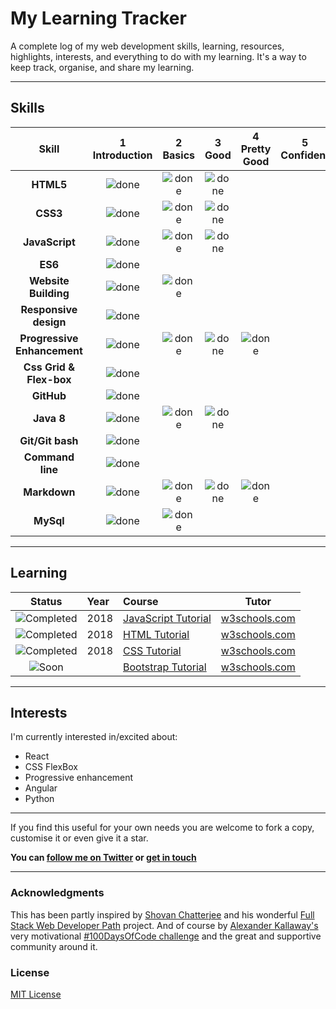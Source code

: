 # My Learning Tracker 

A complete log of my web development skills, learning, resources, highlights, interests, and everything to do with my learning. It's a way to keep track, organise, and share my learning.
 
----

[done]: https://user-images.githubusercontent.com/29199184/32275438-8385f5c0-bf0b-11e7-9406-42265f71e2bd.png "Done"

## Skills

 
|               Skill              | 1<br>Introduction | 2<br>Basics   | 3<br>Good     | 4<br>Pretty Good | 5<br>Confident | 6<br>Awesome    |
|:--------------------------------:|:-----------------:|:-------------:|:-------------:|:----------------:|:--------------:|:---------------:|
|**HTML5**                         | ![done][done]     | ![done][done] | ![done][done] |                  |                |                 |
|**CSS3**                          | ![done][done]     | ![done][done] | ![done][done] |                  |                |                 |
|**JavaScript**                    | ![done][done]     | ![done][done] | ![done][done] |                  |                |                 |
|**ES6**                           | ![done][done]     |               |               |                  |                |                 |
|**Website Building**              | ![done][done]     | ![done][done] |               |                  |                |                 |
|**Responsive design**             | ![done][done]     |               |               |                  |                |                 |
|**Progressive Enhancement**       | ![done][done]     | ![done][done] | ![done][done] | ![done][done]    |                |                 |
|**Css Grid & Flex-box**           | ![done][done]     |               |               |                  |                |                 |
|**GitHub**                        | ![done][done]     |               |               |                  |                |                 |
|**Java 8**                        | ![done][done]     | ![done][done] | ![done][done] |                  |                |                 |
|**Git/Git bash**                  | ![done][done]     |               |               |                  |                |                 |
|**Command line**                  | ![done][done]     |               |               |                  |                |                 |
|**Markdown**                      | ![done][done]     | ![done][done] | ![done][done] | ![done][done]    |                |                 |
|**MySql**                         | ![done][done]     | ![done][done] |               |                  |                |                 |

----

## Learning

[//]: # (Status images)

[Completed]: https://user-images.githubusercontent.com/29199184/32275438-8385f5c0-bf0b-11e7-9406-42265f71e2bd.png "Completed"
[In Progress]: https://user-images.githubusercontent.com/29199184/34462881-7305ddac-ee4d-11e7-9b57-589424820da4.png "In Progress"
[Soon]: https://user-images.githubusercontent.com/29199184/34462916-d5c37bd4-ee4d-11e7-9f4a-d57f2243281b.png "Soon"

|            Status           |   Year   | Course                                                          |                Tutor                        |
|:---------------------------:|:---------|:----------------------------------------------------------------|:-------------------------------------------:|
| ![Completed][Completed]     | 2018     | [JavaScript Tutorial]                                           | [w3schools.com]                             |
| ![Completed][Completed]     | 2018     | [HTML Tutorial]                                                 | [w3schools.com]                             |
| ![Completed][Completed]     | 2018     | [CSS Tutorial]                                                  | [w3schools.com]                             |
| ![Soon][Soon]               |          | [Bootstrap Tutorial]                                            | [w3schools.com]                             |

[//]: # (Reference links to courses)

[JavaScript Tutorial]: https://www.w3schools.com/js/default.asp
[HTML Tutorial]: https://www.w3schools.com/HTML/default.asp
[CSS Tutorial]: https://www.w3schools.com/css/default.asp
[Bootstrap Tutorial]: https://www.w3schools.com/bootstrap/default.asp

[//]: # (Reference links to tutors)

[w3schools.com]: https://www.w3schools.com/

 
----

## Interests

I'm currently interested in/excited about:

+ React
+ CSS FlexBox
+ Progressive enhancement
+ Angular
+ Python

----

If you find this useful for your own needs you are welcome to fork a copy, customise it or even give it a star.

**You can [follow me on Twitter](https://twitter.com/Syknapse "@Syknapse") or [get in touch](https://syknapse.github.io/Syk-Houdeib/#contact "My contact section | Portfolio")**

----

### Acknowledgments

This has been partly inspired by [Shovan Chatterjee](https://twitter.com/shovan_ch) and his wonderful [Full Stack Web Developer Path](https://github.com/shovanch/fullstack-web-developer-path) project. And of course by [Alexander Kallaway's](https://twitter.com/ka11away) very motivational [#100DaysOfCode challenge](https://github.com/Kallaway/100-days-of-code) and the great and supportive community around it.

### License

[MIT License](https://github.com/Syknapse/My-Learning-Tracker/blob/master/LICENSE)
